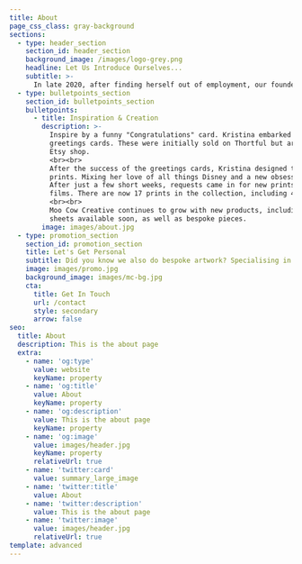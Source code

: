 ```yaml
---
title: About
page_css_class: gray-background
sections:
  - type: header_section
    section_id: header_section
    background_image: /images/logo-grey.png
    headline: Let Us Introduce Ourselves...
    subtitle: >-
      In late 2020, after finding herself out of employment, our founder Kristina Tiffin decided to explore a new direction and flex her creative fingers. A few months later Moo Cow Creative was born.
  - type: bulletpoints_section
    section_id: bulletpoints_section
    bulletpoints:
      - title: Inspiration & Creation
        description: >-
          Inspire by a funny "Congratulations" card. Kristina embarked on creating her own range of pun filled
          greetings cards. These were initially sold on Thortful but are now available on both our website and
          Etsy shop.
          <br><br>
          After the success of the greetings cards, Kristina designed the first Moo Cow Creative collection of
          prints. Mixing her love of all things Disney and a new obsession for minimalist style digital artwork.
          After just a few short weeks, requests came in for new prints based on customers favourite Disney
          films. There are now 17 prints in the collection, including 4 digital downloads.
          <br><br>
          Moo Cow Creative continues to grow with new products, including individual stickers and sticker
          sheets available soon, as well as bespoke pieces.
        image: images/about.jpg
  - type: promotion_section
    section_id: promotion_section
    title: Let's Get Personal
    subtitle: Did you know we also do bespoke artwork? Specialising in minimalist style digital drawings, we can capture your special moment or special person in a unique way. Drop us a message to find out more.
    image: images/promo.jpg
    background_image: images/mc-bg.jpg
    cta:
      title: Get In Touch
      url: /contact
      style: secondary
      arrow: false
seo:
  title: About
  description: This is the about page
  extra:
    - name: 'og:type'
      value: website
      keyName: property
    - name: 'og:title'
      value: About
      keyName: property
    - name: 'og:description'
      value: This is the about page
      keyName: property
    - name: 'og:image'
      value: images/header.jpg
      keyName: property
      relativeUrl: true
    - name: 'twitter:card'
      value: summary_large_image
    - name: 'twitter:title'
      value: About
    - name: 'twitter:description'
      value: This is the about page
    - name: 'twitter:image'
      value: images/header.jpg
      relativeUrl: true
template: advanced
---
```

